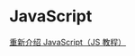 # JavaScript

[重新介绍 JavaScript（JS 教程）](https://developer.mozilla.org/zh-CN/docs/Web/JavaScript/Language_Overview)